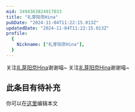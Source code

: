 ```yaml
---
mid: 3494363824917033
title: "礼芽阳奈Hina"
pubDate: "2024-11-04T11:22:15.013Z"
updatedDate: "2024-11-04T11:22:15.013Z"
profile:
  {
    Nickname: ["礼芽阳奈Hina"],
  }
---
```


关注[礼芽阳奈Hina](https://space.bilibili.com/3494363824917033)谢谢喵~ 关注[礼芽阳奈Hina](https://space.bilibili.com/3494363824917033)谢谢喵~

## 此条目有待补充
你可以在[这里](https://github.com/Yuhanawa/VTuber.ICU/edit/master/src/content/v/礼芽阳奈Hina/index.md)编辑本文
